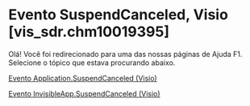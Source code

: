 
# Evento SuspendCanceled, Visio [vis_sdr.chm10019395]

Olá! Você foi redirecionado para uma das nossas páginas de Ajuda F1. Selecione o tópico que estava procurando abaixo.

[Evento Application.SuspendCanceled (Visio)](http://msdn.microsoft.com/library/63b2a2c6-5ac7-2e04-e7ac-3295df179498%28Office.15%29.aspx)

[Evento InvisibleApp.SuspendCanceled (Visio)](http://msdn.microsoft.com/library/5c266211-8686-85e8-f059-38e3cdab4211%28Office.15%29.aspx)

